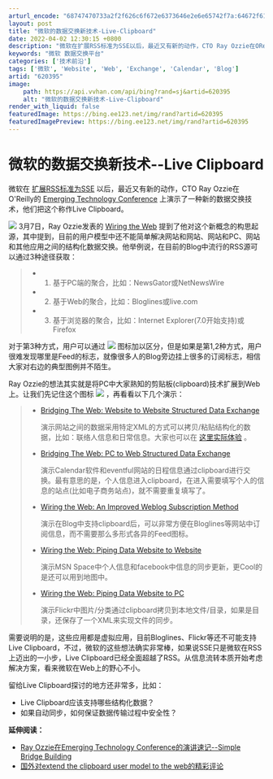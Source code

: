 ```yaml
---
arturl_encode: "68747470733a2f2f626c6f672e6373646e2e6e65742f7a:64672f61727469636c652f64657461696c732f363230333935"
layout: post
title: "微软的数据交换新技术-Live-Clipboard"
date: 2022-04-02 12:30:15 +0800
description: "微软在扩展RSS标准为SSE以后，最近又有新的动作，CTO Ray Ozzie在OReilly的Em"
keywords: "微软 数据交换平台"
categories: ['技术前沿']
tags: ['微软', 'Website', 'Web', 'Exchange', 'Calendar', 'Blog']
artid: "620395"
image:
    path: https://api.vvhan.com/api/bing?rand=sj&artid=620395
    alt: "微软的数据交换新技术-Live-Clipboard"
render_with_liquid: false
featuredImage: https://bing.ee123.net/img/rand?artid=620395
featuredImagePreview: https://bing.ee123.net/img/rand?artid=620395
---
```


# 微软的数据交换新技术--Live Clipboard

微软在
[扩展RSS标准为SSE](http://blog.csdn.net/zdg/archive/2005/11/27/537956.aspx)
以后，最近又有新的动作，CTO Ray Ozzie在O'Reilly的
[Emerging Technology Conference](http://conferences.oreillynet.com/etech/)
上演示了一种新的数据交换技术，他们把这个称作Live Clipboard。

![](https://i-blog.csdnimg.cn/blog_migrate/fbdd119019f44cd56579d044e19b0d28.gif)
3月7日，Ray Ozzie发表的
[Wiring the Web](http://spaces.msn.com/rayozzie/Blog/cns!FB3017FBB9B2E142!285.entry)
提到了他对这个新概念的构思起源，其中提到，目前的用户模型中还不能简单解决网站和网站、网站和PC、网站和其他应用之间的结构化数据交换。他举例说，在目前的Blog中流行的RSS源可以通过3种途径获取：

> * 1) 基于PC端的聚合，比如：NewsGator或NetNewsWire
> * 2) 基于Web的聚合，比如：Bloglines或live.com
> * 3) 基于浏览器的聚合，比如：Internet Explorer(7.0开始支持)或Firefox

对于第3种方式，用户可以通过
![](http://sean.members.winisp.net/posts/icons/feed-icon16x16.png)
图标加以区分，但是如果是第1,2种方式，用户很难发现哪里是Feed的标志，就像很多人的Blog旁边挂上很多的订阅标志，相信大家对右边的典型图例并不陌生。

Ray Ozzie的想法其实就是将PC中大家熟知的剪贴板(clipboard)技术扩展到Web上。让我们先记住这个图标
![](https://i-blog.csdnimg.cn/blog_migrate/3af3b3dea3d198d439b369e3a19b21d0.gif)
，再看看以下几个演示：

> * [Bridging The Web: Website to Website Structured Data Exchange](http://spaces.msn.com/editorial/rayozzie/demo/liveclip/screencast/webtoweb/WebToWeb.html)
>     
>   演示网站之间的数据采用特定XML的方式可以拷贝/粘贴结构化的数据，比如：联络人信息和日常信息。大家也可以在
>   [这里实际体验](http://spaces.msn.com/editorial/rayozzie/demo/liveclip/liveclipsample/clipboardexample.html)
>   。
> * [Bridging The Web: PC to Web Structured Data Exchange](http://spaces.msn.com/editorial/rayozzie/demo/liveclip/screencast/pctoweb/pctoweb.html)
>     
>   演示Calendar软件和eventful网站的日程信息通过clipboard进行交换。最有意思的是，个人信息进入clipboard，在进入需要填写个人的信息的站点(比如电子商务站点)，就不需要重复填写了。
> * [Wiring the Web: An Improved Weblog Subscription Method](http://spaces.msn.com/editorial/rayozzie/demo/liveclip/screencast/BlogSubscribe/BlogSubscribe.html)
>     
>   演示在Blog中支持clipboard后，可以非常方便在Bloglines等网站中订阅信息，而不需要那么多形式各异的Feed图标。
> * [Wiring the Web: Piping Data Website to Website](http://spaces.msn.com/editorial/rayozzie/demo/liveclip/screencast/WireSiteToSite/WireSiteToSite.html)
>     
>   演示MSN Space中个人信息和facebook中信息的同步更新，更Cool的是还可以用到地图中。
> * [Wiring the Web: Piping Data Website to PC](http://spaces.msn.com/editorial/rayozzie/demo/liveclip/screencast/WireSiteToPC/WireSiteToPC.html)
>     
>   演示Flickr中图片/分类通过clipboard拷贝到本地文件/目录，如果是目录，还保存了一个XML来实现文件的同步。

需要说明的是，这些应用都是虚拟应用，目前Bloglines、Flickr等还不可能支持Live Clipboard，不过，微软的这些想法确实非常棒，如果说SSE只是微软在RSS上迈出的一小步，Live Clipboard已经全面超越了RSS。从信息流转本质开始考虑解决方案，看来微软在Web上的野心不小。

留给Live Clipboard探讨的地方还非常多，比如：

* Live Clipboard应该支持哪些结构化数据？
* 如果自动同步，如何保证数据传输过程中安全性？

**延伸阅读：**

* [Ray Ozzie在Emerging Technology Conference的演讲速记--Simple Bridge Building](http://radar.oreilly.com/archives/2006/03/etech_ray_ozzie.html)
* [国外对extend the clipboard user model to the web的精彩评论](http://blogs.msdn.com/alexbarn/archive/2006/03/07/545417.aspx)